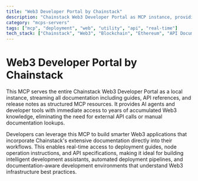 ```yaml
---
title: "Web3 Developer Portal by Chainstack"
description: "Chainstack Web3 Developer Portal as MCP instance, providing instant access to comprehensive Web3 documentation and API references."
category: "mcps-servers"
tags: ["mcp", "deployment", "web", "utility", "api", "real-time"]
tech_stack: ["Chainstack", "Web3", "Blockchain", "Ethereum", "API Documentation"]
---
```


# Web3 Developer Portal by Chainstack

This MCP serves the entire Chainstack Web3 Developer Portal as a local instance, streaming all documentation including guides, API references, and release notes as structured MCP resources. It provides AI agents and developer tools with immediate access to years of accumulated Web3 knowledge, eliminating the need for external API calls or manual documentation lookups.

Developers can leverage this MCP to build smarter Web3 applications that incorporate Chainstack's extensive documentation directly into their workflows. This enables real-time access to deployment guides, node operation instructions, and API specifications, making it ideal for building intelligent development assistants, automated deployment pipelines, and documentation-aware development environments that understand Web3 infrastructure best practices.
